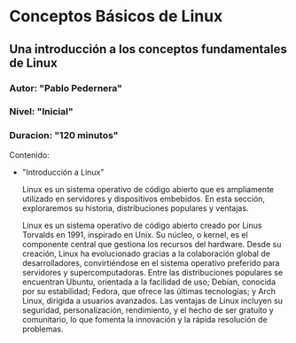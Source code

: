 # Conceptos Básicos de Linux
## Una introducción a los conceptos fundamentales de Linux
### Autor: "Pablo Pedernera"
### Nivel: "Inicial"
### Duracion: "120 minutos"

Contenido:
  - "Introducción a Linux"
  
      Linux es un sistema operativo de código abierto que es ampliamente utilizado en servidores y dispositivos embebidos. En esta sección, exploraremos su historia, distribuciones populares y ventajas.

      Linux es un sistema operativo de código abierto creado por Linus Torvalds en 1991, inspirado en Unix. Su núcleo, o kernel, es el componente central que gestiona los recursos del hardware. Desde su creación, Linux ha evolucionado gracias a la colaboración global de desarrolladores, convirtiéndose en el sistema operativo preferido para servidores y supercomputadoras. Entre las distribuciones populares se encuentran Ubuntu, orientada a la facilidad de uso; Debian, conocida por su estabilidad; Fedora, que ofrece las últimas tecnologías; y Arch Linux, dirigida a usuarios avanzados. Las ventajas de Linux incluyen su seguridad, personalización, rendimiento, y el hecho de ser gratuito y comunitario, lo que fomenta la innovación y la rápida resolución de problemas.
